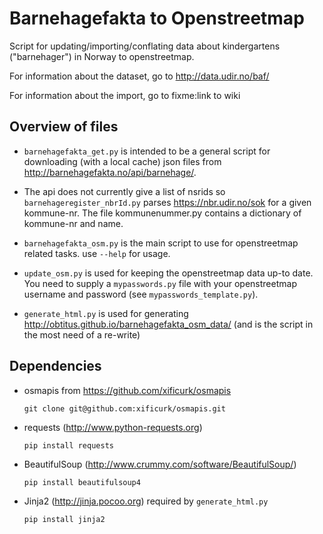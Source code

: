 # Barnehagefakta to Openstreetmap
Script for updating/importing/conflating data about kindergartens ("barnehager") in Norway to openstreetmap.

For information about the dataset, go to http://data.udir.no/baf/

For information about the import, go to fixme:link to wiki

## Overview of files
* `barnehagefakta_get.py` is intended to be a general script for downloading
  (with a local cache) json files from http://barnehagefakta.no/api/barnehage/<nsrid>.

* The api does not currently give a list of nsrids so
  `barnehageregister_nbrId.py` parses https://nbr.udir.no/sok for a given kommune-nr.
  The file kommunenummer.py contains a dictionary of kommune-nr and name.

* `barnehagefakta_osm.py` is the main script to use for openstreetmap related tasks.
  use `--help` for usage.

* `update_osm.py` is used for keeping the openstreetmap data up-to date.
  You need to supply a `mypasswords.py` file with your openstreetmap username and password
  (see `mypasswords_template.py`).

* `generate_html.py` is used for generating http://obtitus.github.io/barnehagefakta_osm_data/
  (and is the script in the most need of a re-write)
  
## Dependencies
* osmapis from https://github.com/xificurk/osmapis

  `git clone git@github.com:xificurk/osmapis.git`
  
* requests (http://www.python-requests.org)

  `pip install requests`
  
* BeautifulSoup (http://www.crummy.com/software/BeautifulSoup/)

  `pip install beautifulsoup4`
  
* Jinja2 (http://jinja.pocoo.org) required by `generate_html.py`

  `pip install jinja2`
